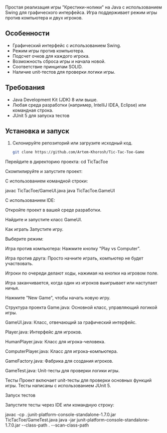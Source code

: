 Простая реализация игры "Крестики-нолики" на Java с использованием Swing для графического интерфейса. Игра поддерживает режим игры против компьютера и двух игроков.

## Особенности
- Графический интерфейс с использованием Swing.
- Режим игры против компьютера.
- Подсчет очков для каждого игрока.
- Возможность сброса игры и начала новой.
- Соответствие принципам SOLID.
- Наличие unit-тестов для проверки логики игры.

## Требования
- Java Development Kit (JDK) 8 или выше.
- Любая среда разработки (например, IntelliJ IDEA, Eclipse) или командная строка.
- JUnit 5 для запуска тестов

## Установка и запуск
1. Склонируйте репозиторий или загрузите исходный код.
   ```bash
   git clone https://github.com/Artem-Khorosh/Tic-Tac-Toe-Game
Перейдите в директорию проекта:
cd TicTacToe

Скомпилируйте и запустите проект:

С использованием командной строки:

javac TicTacToe/GameUI.java
java TicTacToe.GameUI

С использованием IDE:

Откройте проект в вашей среде разработки.

Найдите и запустите класс GameUI.

Как играть
Запустите игру.

Выберите режим:

Игра против компьютера: Нажмите кнопку "Play vs Computer".

Игра против друга: Просто начните играть, компьютер не будет участвовать.

Игроки по очереди делают ходы, нажимая на кнопки на игровом поле.

Игра заканчивается, когда один из игроков выигрывает или наступает ничья.

Нажмите "New Game", чтобы начать новую игру.

Структура проекта
Game.java: Основной класс, управляющий логикой игры.

GameUI.java: Класс, отвечающий за графический интерфейс.

Player.java: Интерфейс для игроков.

HumanPlayer.java: Класс для игрока-человека.

ComputerPlayer.java: Класс для игрока-компьютера.

GameFactory.java: Фабрика для создания игроков.

GameTest.java: Unit-тесты для проверки логики игры.

Тесты
Проект включает unit-тесты для проверки основных функций игры. Тесты написаны с использованием JUnit 5.

Запуск тестов

Запустите тесты через IDE или командную строку:

javac -cp .:junit-platform-console-standalone-1.7.0.jar TicTacToe/GameTest.java
java -jar junit-platform-console-standalone-1.7.0.jar --class-path . --scan-class-path